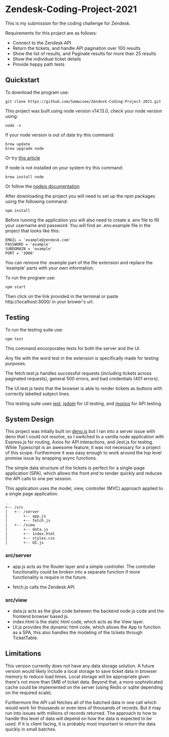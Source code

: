 # Zendesk-Coding-Project-2021

This is my submission for the coding challenge for Zendesk.

Requirements for this project are as follows:

- Connect to the Zendesk API
- Return the tickets, and handle API pagination over 100 results
- Show the list of results, and Paginate results for more than 25 results
- Show the individual ticket details
- Provide happy path tests
  
## Quickstart

To download the program use:

`git clone https://github.com/Samwisee/Zendesk-Coding-Project-2021.git`

This project was built using node version v14.13.0, check your node version using:

`node -v`

If your node version is out of date try this command:

```
brew update
brew upgrade node
```

Or try [this article](https://www.educative.io/edpresso/how-to-update-nodejs)

If node is not installed on your system try this command:

`brew install node`

Or follow the [nodejs documentation](https://nodejs.dev/learn/how-to-install-nodejs)

After downloading the project you will need to set up the npm packages using the following command:

`npm install `

Before running the application you will also need to create a .env file to fill your username and password. You will find an .env.example file in the project that looks like this:

```
EMAIL = 'example@zendesk.com'
PASSWORD = 'example'
SUBDOMAIN = 'example'
PORT = '3000'
```

You can remove the .example part of the file extension and replace the 'example' parts with your own information.

To run the program use:

`npm start`

Then click on the link provided in the terminal or paste http://localhost:3000/ in your brower's url.

## Testing

To run the testing suite use:

`npm test`

This command encorporates tests for both the server and the UI.

Any file with the word test in the extension is specifically made for testing purposes.

The fetch.test.js handles successful requests (including tickets across paginated requests), general 500 errors, and bad credentials (401 errors). 

The UI.test.js tests that the browser is able to render tickets as buttons with correctly labelled subject lines.

This testing suite uses [jest](https://jestjs.io/), [jsdom](https://github.com/jsdom/jsdom) for UI testing, and [moxios](https://github.com/axios/moxios) for API testing.

## System Design

This project was intially built on [deno.js](https://deno.land/) but I ran into a server issue with deno that I could not resolve, so I switched to a vanilla node application with Express.js for routing, Axios for API interactions, and Jest.js for testing. While Typescript is an awesome feature, it was not necessary for a project of this scope. Furthermore it was easy enough to work around the top level promise issue by wrapping async functions.

The simple data structure of the tickets is perfect for a single-page application (SPA), which allows the front end to render quickly and reduces the API calls to one per session.

This application uses the model, view, controller (MVC) approach applied to a single page application.
```
.
+-- /src
|   +-- /server
|       +-- app.js
|       +-- fetch.js
|   +-- /view
|       +-- data.js
|       +-- index.html
|       +-- styles.css
|       +-- UI.js
```

### src/server

- app.js acts as the Router layer and a simple controller. The controller functionality could be broken into a separate function if more functionality is require in the future.

- fetch.js calls the Zendesk API.

### src/view

- data.js acts as the glue code between the backend node js code and the frontend browser based js.
- index.html is the static html code, which acts as the View layer.
- UI.js provides the dynamic html code, which allows the App to function as a SPA, this also handles the modeling of the tickets through TicketTable. 
## Limitations

This version currently does not have any data storage solution. A future version would likely include a local storage to save ticket data in browser memory to reduce load times. Local storage will be appropriate given there's not more than 5MB of ticket data. Beyond that, a more sophisticated cache could be implemented on the server (using Redis or sqlite depending on the required scale).

Furthermore the API call fetches all of the batched data in one call which would work for thousands or even tens of thousands of records. But it may run into issues with millions of records returned. The approach to how to handle this level of data will depend on how the data is expected to be used. If it is client facing, it is probably most important to return the data quickly in small batches.
